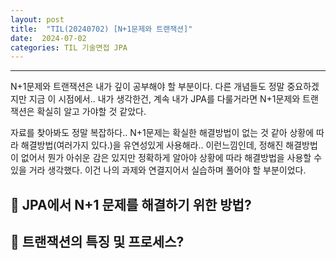 ```yaml
---
layout: post
title:  "TIL(20240702) [N+1문제와 트랜잭션]"
date:  2024-07-02
categories: TIL 기술면접 JPA
---
```


---------------------------------------------------------------------

N+1문제와 트랜잭션은 내가 깊이 공부해야 할 부분이다. 다른 개념들도 정말 중요하겠지만 지금 이 시점에서.. 내가 생각한건, 계속 내가 JPA를 다룰거라면 N+1문제와 트랜잭션은 확실히 알고 가야할 것 같았다. 

자료를 찾아봐도 정말 복잡하다.. N+1문제는 확실한 해결방법이 없는 것 같아 상황에 따라 해결방법(여러가지 있다.)을 유연성있게 사용해라.. 이런느낌인데, 정해진 해결방법이 없어서 
뭔가 아쉬운 감은 있지만 정확하게 알아야 상황에 따라 해결방법을 사용할 수 있을 거라 생각했다. 이건 나의 과제와 연결지어서 실습하며 풀어야 할 부분이었다. 


## 📌 JPA에서 N+1 문제를 해결하기 위한 방법?


## 📌 트랜잭션의 특징 및 프로세스?